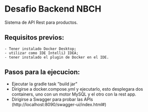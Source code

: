 #  Desafio Backend NBCH 

Sistema de API Rest para productos.

## Requisitos previos:
    - Tener instalado Docker Desktop;
    - utilizar como IDE IntelliJ IDEA;
    - tener instalado el plugin de Docker en el IDE.

## Pasos para la ejecucion:

- Ejecutar la gradle task "build jar"
- Dirigirse a docker.compose.yml y ejecutarlo, esto desplegara dos containers, uno con un motor MySQL y el otro con la rest app.
- Dirigirse a Swagger para probar las APIs (http://localhost:8090/swagger-ui/index.html#)


